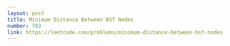 ```yaml
---
layout: post
title: Minimum Distance Between BST Nodes
number: 783
link: https://leetcode.com/problems/minimum-distance-between-bst-nodes
---
```

